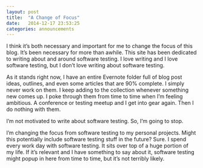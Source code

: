 ```yaml
---
layout: post
title:  "A Change of Focus"
date:   2014-12-17 23:53:25
categories: announcements
---
```


I think it’s both necessary and important for me to change the focus of this blog. It’s been necessary for more than awhile. This site has been dedicated to writing about and around software testing. I love writing and I love software testing, but I don’t love writing about software testing.

As it stands right now, I have an entire Evernote folder full of blog post ideas, outlines, and even some articles that are 90% complete. I simply never work on them. I keep adding to the collection whenever something new comes up. I poke through them from time to time when I’m feeling ambitious. A conference or testing meetup and I get into gear again. Then I do nothing with them.

I’m not motivated to write about software testing. So, I’m going to stop.

I’m changing the focus from software testing to my personal projects. Might this potentially include software testing stuff in the future? Sure. I spend every work day with software testing. It sits over top of a huge portion of my life. If it’s relevant and I have something to say about it, software testing might popup in here from time to time, but it’s not terribly likely.
